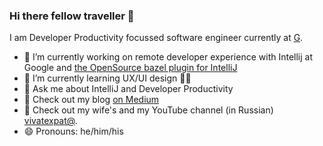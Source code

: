 ### Hi there fellow traveller 👋

I am Developer Productivity focussed software engineer currently at [G](http://google.com/).

- 🔭 I’m currently working on remote developer experience with Intellij at Google and [the OpenSource bazel plugin for IntelliJ](https://github.com/bazelbuild/intellij)
- 🌱 I’m currently learning UX/UI design 🧑‍🎨
- 💬 Ask me about IntelliJ and Developer Productivity
- 🦉 Check out my blog [on Medium](https://alexey-gy.medium.com/)
- 🎥 Check out my wife's and my YouTube channel (in Russian) [vivatexpat@](https://www.youtube.com/channel/UCrISAsBk7PfOqSepsHjA-bw).
- 😄 Pronouns: he/him/his

<!--
**AlexeyGy/alexeygy** is a ✨ _special_ ✨ repository because its `README.md` (this file) appears on your GitHub profile.

Here are some ideas to get you started:

- 🔭 I’m currently working on ...
- 🌱 I’m currently learning ...
- 👯 I’m looking to collaborate on ...
- 🤔 I’m looking for help with ...
- 💬 Ask me about ...
- 📫 How to reach me: ...
- 😄 Pronouns: ...
- ⚡ Fun fact: ...
-->
